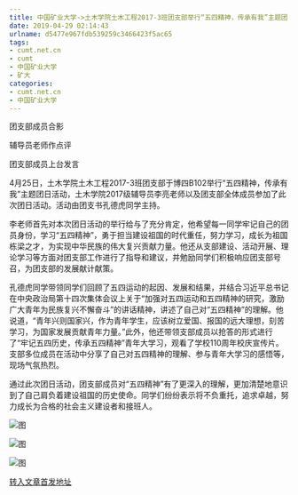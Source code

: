 ```yaml
---
title: 中国矿业大学->土木学院土木工程2017-3班团支部举行“五四精神，传承有我”主题团日活动 | cumt.net.cn
date: 2019-04-29 02:14:43
urlname: d5477e967fdb539259c3466423f5ac65
tags: 
- cumt.net.cn
- cumt
- 中国矿业大学
- 矿大
categories:
- cumt.net.cn
- 中国矿业大学
---
```


团支部成员合影

辅导员老师作点评

团支部成员上台发言

4月25日，土木学院土木工程2017-3班团支部于博四B102举行“五四精神，传承有我”主题团日活动，土木学院2017级辅导员李亮老师以及团支部全体成员参加了此次团日活动。活动由团支书孔德虎同学主持。

李老师首先对本次团日活动的举行给与了充分肯定，他希望每一同学牢记自己的团员身份，学习“五四精神”，勇于担当建设祖国的时代重任，努力学习，成长为祖国栋梁之才，为实现中华民族的伟大复兴贡献力量。他还从支部建设、活动开展、理论学习等方面对团支部工作进行了指导和建议，并勉励同学们积极响应团支部号召，为团支部的发展献计献策。

孔德虎同学带领同学们回顾了五四运动的起因、发展和结果，并结合习近平总书记在中央政治局第十四次集体会议上关于“加强对五四运动和五四精神的研究，激励广大青年为民族复兴不懈奋斗”的讲话精神，讲述了自己对“五四精神”的理解。他说道，“青年兴则国家兴，作为青年学生，应该树立爱国、报国的远大理想，刻苦学习，为国家发展贡献青年力量。”此外，他还带领支部成员以抢答的形式进行了“牢记五四历史，传承五四精神”青年大学习，观看了学校110周年校庆宣传片。支部多位成员在活动中分享了自己对五四精神的理解、参与青年大学习的感悟等，现场气氛热烈。

通过此次团日活动，团支部成员对“五四精神”有了更深入的理解，更加清楚地意识到了自己肩负着建设祖国的历史使命。同学们纷纷表示将不负重托，追求卓越，努力成长为合格的社会主义建设者和接班人。

![图](http://xwzx.cumt.edu.cn/_upload/article/images/f6/0a/9606bbeb47048868afef40d5f3a3/336e2516-e600-482c-a935-06464e638ecb.jpg)

![图](http://xwzx.cumt.edu.cn/_upload/article/images/f6/0a/9606bbeb47048868afef40d5f3a3/a5b7cd25-05cf-461b-ae76-92094ccede8b.jpg)

![图](http://xwzx.cumt.edu.cn/_upload/article/images/f6/0a/9606bbeb47048868afef40d5f3a3/e0e10175-9f26-4711-9384-c5c233eda2d5.jpg)

[转入文章首发地址](http://xwzx.cumt.edu.cn/f7/0f/c523a521999/page.htm)